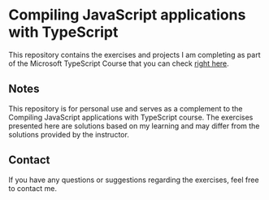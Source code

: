 # Compiling JavaScript applications with TypeScript

This repository contains the exercises and projects I am completing as part of the Microsoft TypeScript Course that you can check [right here](https://learn.microsoft.com/es-es/training/paths/build-javascript-applications-typescript/).

## Notes

This repository is for personal use and serves as a complement to the Compiling JavaScript applications with TypeScript course. The exercises presented here are solutions based on my learning and may differ from the solutions provided by the instructor.

## Contact

If you have any questions or suggestions regarding the exercises, feel free to contact me.
